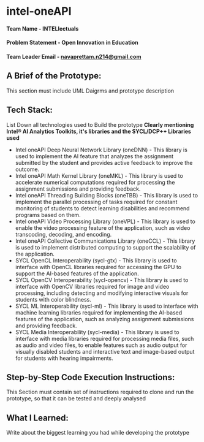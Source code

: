# intel-oneAPI

#### Team Name - INTELlectuals
#### Problem Statement - Open Innovation in Education
#### Team Leader Email - navaprettam.n214@gmail.com

## A Brief of the Prototype:
  This section must include UML Daigrms and prototype description
  
## Tech Stack: 
   List Down all technologies used to Build the prototype **Clearly mentioning Intel® AI Analytics Toolkits, it's libraries and the SYCL/DCP++ Libraries used**
   
  - Intel oneAPI Deep Neural Network Library (oneDNN) - This library is used to implement the AI feature that analyzes the assignment submitted by the student and provides active feedback to improve the outcome.
  - Intel oneAPI Math Kernel Library (oneMKL) - This library is  used to accelerate numerical computations required for processing the assignment submissions and providing feedback.
  - Intel oneAPI Threading Building Blocks (oneTBB) - This library is  used to implement the parallel processing of tasks required for constant monitoring of students to detect learning disabilities and recommend programs based on them.
  - Intel oneAPI Video Processing Library (oneVPL) - This library is used to enable the video processing feature of the application, such as video transcoding, decoding, and encoding.
  - Intel oneAPI Collective Communications Library (oneCCL) - This library is used to implement distributed computing to support the scalability of the application.
  - SYCL OpenCL Interoperability (sycl-gtx) - This library is used to interface with OpenCL libraries required for accessing the GPU to support the AI-based features of the application.
  - SYCL OpenCV Interoperability (sycl-opencv) - This library is used to interface with OpenCV libraries required for image and video processing, including detecting and modifying interactive visuals for students with color blindness.
  - SYCL ML Interoperability (sycl-ml) - This library is  used to interface with machine learning libraries required for implementing the AI-based features of the application, such as analyzing assignment submissions and providing feedback.
  - SYCL Media Interoperability (sycl-media) - This library is used to interface with media libraries required for processing media files, such as audio and video files, to enable features such as audio output for visually disabled students and interactive text and image-based output for students with hearing impairments.
## Step-by-Step Code Execution Instructions:
  This Section must contain set of instructions required to clone and run the prototype, so that it can be tested and deeply analysed
  
## What I Learned:
   Write about the biggest learning you had while developing the prototype
